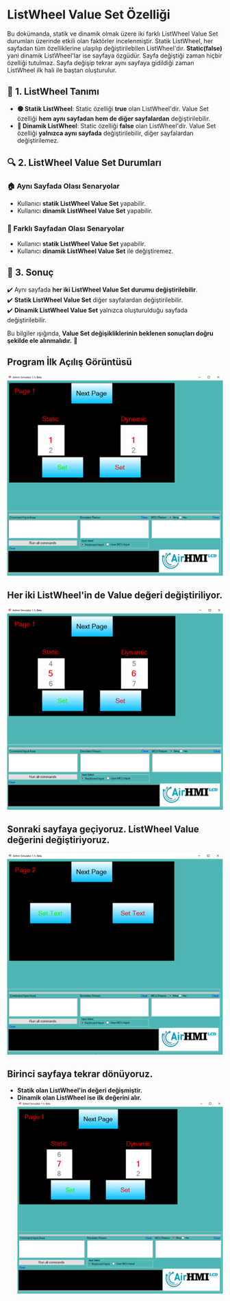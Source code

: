 # ListWheel Value Set Özelliği

Bu dokümanda, statik ve dinamik olmak üzere iki farklı ListWheel Value Set durumları üzerinde etkili olan faktörler incelenmiştir.
Statik ListWheel, her sayfadan tüm özelliklerine ulaşılıp değiştirilebilen ListWheel'dır. **Static(false)** yani dinamik ListWheel'lar ise sayfaya özgüdür.
Sayfa değiştiği zaman hiçbir özelliği tutulmaz. Sayfa değişip tekrar aynı sayfaya gidildiği zaman ListWheel ilk hali ile baştan oluşturulur. 

## 📌 1. ListWheel Tanımı
- **🟢 Statik ListWheel**: Static özelliği **true** olan ListWheel'dir. Value Set özelliği **hem aynı sayfadan hem de diğer sayfalardan** değiştirilebilir.
- **🔵 Dinamik ListWheel**: Static özelliği **false** olan ListWheel'dir. Value Set özelliği **yalnızca aynı sayfada** değiştirilebilir, diğer sayfalardan değiştirilemez.

## 🔍 2. ListWheel Value Set Durumları
### 🏠 Aynı Sayfada Olası Senaryolar
- Kullanıcı **statik ListWheel Value Set** yapabilir.
- Kullanıcı **dinamik ListWheel Value Set** yapabilir.

### 🔄 Farklı Sayfadan Olası Senaryolar
- Kullanıcı **statik ListWheel Value Set** yapabilir.
- Kullanıcı **dinamik ListWheel Value Set** ile değiştiremez.

## 🎯 3. Sonuç
✔️ Aynı sayfada **her iki ListWheel Value Set durumu değiştirilebilir**.  
✔️ **Statik ListWheel Value Set** diğer sayfalardan değiştirilebilir.  
✔️ **Dinamik ListWheel Value Set** yalnızca oluşturulduğu sayfada değiştirilebilir.  

Bu bilgiler ışığında, **Value Set değişikliklerinin beklenen sonuçları doğru şekilde ele alınmalıdır.** 🚀

## Program İlk Açılış Görüntüsü
![Açıklama Metni](1.png)

## Her iki ListWheel'in de Value değeri değiştiriliyor.
![Açıklama Metni](2.png)

## Sonraki sayfaya geçiyoruz. ListWheel Value değerini değiştiriyoruz.
![Açıklama Metni](3.png)

## Birinci sayfaya tekrar dönüyoruz. 
- **Statik olan ListWheel'in değeri değişmiştir.**  
- **Dinamik olan ListWheel ise ilk değerini alır.**
![Açıklama Metni](4.png)
